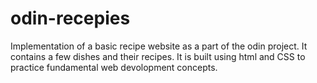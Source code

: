 # odin-recepies
Implementation of a basic recipe website as a part of the odin project.
It contains  a few dishes and their recipes.
It is built using html and CSS to practice fundamental web devolopment concepts.
